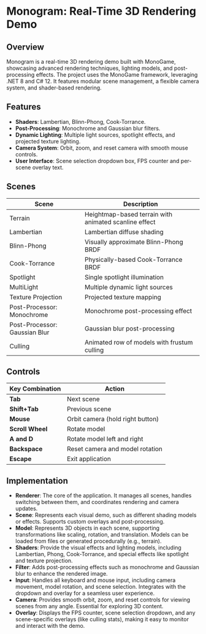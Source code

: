 # Monogram: Real-Time 3D Rendering Demo

## Overview

Monogram is a real-time 3D rendering demo built with MonoGame, showcasing advanced rendering techniques, lighting models, and post-processing effects. The project uses the MonoGame framework, leveraging .NET 8 and C# 12. It features modular scene management, a flexible camera system, and shader-based rendering.

## Features

- **Shaders**: Lambertian, Blinn-Phong, Cook-Torrance.
- **Post-Processing**: Monochrome and Gaussian blur filters.
- **Dynamic Lighting**: Multiple light sources, spotlight effects, and projected texture lighting.
- **Camera System**: Orbit, zoom, and reset camera with smooth mouse controls.
- **User Interface**: Scene selection dropdown box, FPS counter and per-scene overlay text.

## Scenes

| Scene                         | Description                                           |
|-------------------------------|-------------------------------------------------------|
| Terrain                       | Heightmap-based terrain with animated scanline effect |
| Lambertian                    | Lambertian diffuse shading                            |
| Blinn-Phong                   | Visually approximate Blinn-Phong BRDF                 |
| Cook-Torrance                 | Physically-based Cook-Torrance BRDF                   |
| Spotlight                     | Single spotlight illumination                         |
| MultiLight                    | Multiple dynamic light sources                        |
| Texture Projection            | Projected texture mapping                             |
| Post-Processor: Monochrome    | Monochrome post-processing effect                     |
| Post-Processor: Gaussian Blur | Gaussian blur post-processing                         |
| Culling                       | Animated row of models with frustum culling           |

## Controls

| Key Combination   | Action                            |
|-------------------|-----------------------------------|
| **Tab**           | Next scene                        |
| **Shift+Tab**     | Previous scene                    |
| **Mouse**         | Orbit camera (hold right button)  |
| **Scroll Wheel**  | Rotate model                      |
| **A and D**       | Rotate model left and right       |
| **Backspace**     | Reset camera and model rotation   |
| **Escape**        | Exit application                  |

## Implementation

- **Renderer**: The core of the application. It manages all scenes, handles switching between them, and coordinates rendering and camera updates.
- **Scene**: Represents each visual demo, such as different shading models or effects. Supports custom overlays and post-processing.
- **Model**: Represents 3D objects in each scene, supporting transformations like scaling, rotation, and translation. Models can be loaded from files or generated procedurally (e.g., terrain).
- **Shaders**: Provide the visual effects and lighting models, including Lambertian, Phong, Cook-Torrance, and special effects like spotlight and texture projection.
- **Filter**: Adds post-processing effects such as monochrome and Gaussian blur to enhance the rendered image.
- **Input**: Handles all keyboard and mouse input, including camera movement, model rotation, and scene selection. Integrates with the dropdown and overlay for a seamless user experience.
- **Camera**: Provides smooth orbit, zoom, and reset controls for viewing scenes from any angle. Essential for exploring 3D content.
- **Overlay**: Displays the FPS counter, scene selection dropdown, and any scene-specific overlays (like culling stats), making it easy to monitor and interact with the demo.
